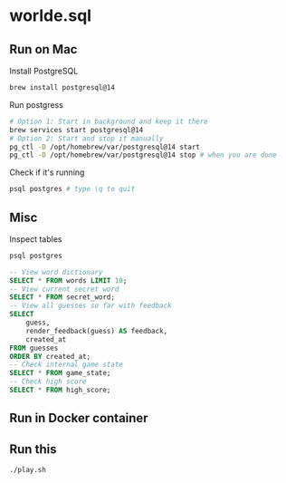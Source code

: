 # worlde.sql

## Run on Mac

Install PostgreSQL

```bash
brew install postgresql@14
```

Run postgress

```bash
# Option 1: Start in background and keep it there
brew services start postgresql@14
# Option 2: Start and stop it manually
pg_ctl -D /opt/homebrew/var/postgresql@14 start
pg_ctl -D /opt/homebrew/var/postgresql@14 stop # when you are done
```

Check if it's running

```bash
psql postgres # type \q to quit
```

## Misc

Inspect tables

```bash
psql postgres
```

```sql
-- View word dictionary
SELECT * FROM words LIMIT 10;
-- View current secret word
SELECT * FROM secret_word;
-- View all guesses so far with feedback
SELECT
    guess,
    render_feedback(guess) AS feedback,
    created_at
FROM guesses
ORDER BY created_at;
-- Check internal game state
SELECT * FROM game_state;
-- Check high score
SELECT * FROM high_score;
```

## Run in Docker container

<TODO>

## Run this

```bash
./play.sh
```
